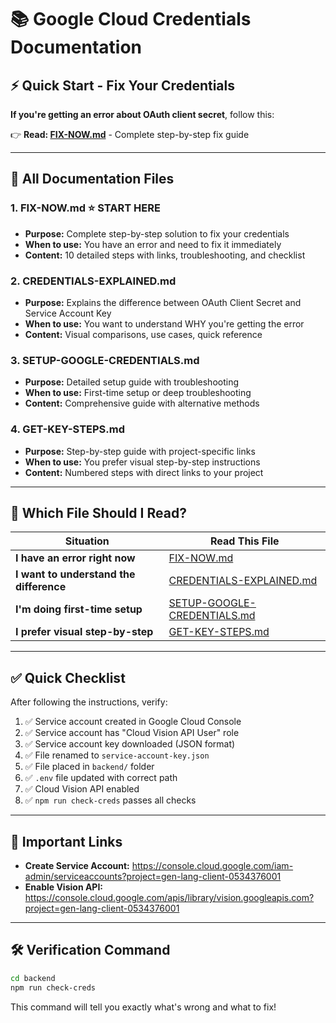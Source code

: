 # 📚 Google Cloud Credentials Documentation

## ⚡ Quick Start - Fix Your Credentials

**If you're getting an error about OAuth client secret**, follow this:

👉 **Read: [FIX-NOW.md](./FIX-NOW.md)** - Complete step-by-step fix guide

---

## 📖 All Documentation Files

### 1. **FIX-NOW.md** ⭐ **START HERE**
- **Purpose:** Complete step-by-step solution to fix your credentials
- **When to use:** You have an error and need to fix it immediately
- **Content:** 10 detailed steps with links, troubleshooting, and checklist

### 2. **CREDENTIALS-EXPLAINED.md**
- **Purpose:** Explains the difference between OAuth Client Secret and Service Account Key
- **When to use:** You want to understand WHY you're getting the error
- **Content:** Visual comparisons, use cases, quick reference

### 3. **SETUP-GOOGLE-CREDENTIALS.md**
- **Purpose:** Detailed setup guide with troubleshooting
- **When to use:** First-time setup or deep troubleshooting
- **Content:** Comprehensive guide with alternative methods

### 4. **GET-KEY-STEPS.md**
- **Purpose:** Step-by-step guide with project-specific links
- **When to use:** You prefer visual step-by-step instructions
- **Content:** Numbered steps with direct links to your project

---

## 🎯 Which File Should I Read?

| Situation | Read This File |
|-----------|---------------|
| **I have an error right now** | [FIX-NOW.md](./FIX-NOW.md) |
| **I want to understand the difference** | [CREDENTIALS-EXPLAINED.md](./CREDENTIALS-EXPLAINED.md) |
| **I'm doing first-time setup** | [SETUP-GOOGLE-CREDENTIALS.md](./SETUP-GOOGLE-CREDENTIALS.md) |
| **I prefer visual step-by-step** | [GET-KEY-STEPS.md](./GET-KEY-STEPS.md) |

---

## ✅ Quick Checklist

After following the instructions, verify:

1. ✅ Service account created in Google Cloud Console
2. ✅ Service account has "Cloud Vision API User" role
3. ✅ Service account key downloaded (JSON format)
4. ✅ File renamed to `service-account-key.json`
5. ✅ File placed in `backend/` folder
6. ✅ `.env` file updated with correct path
7. ✅ Cloud Vision API enabled
8. ✅ `npm run check-creds` passes all checks

---

## 🔗 Important Links

- **Create Service Account:** https://console.cloud.google.com/iam-admin/serviceaccounts?project=gen-lang-client-0534376001
- **Enable Vision API:** https://console.cloud.google.com/apis/library/vision.googleapis.com?project=gen-lang-client-0534376001

---

## 🛠️ Verification Command

```bash
cd backend
npm run check-creds
```

This command will tell you exactly what's wrong and what to fix!

